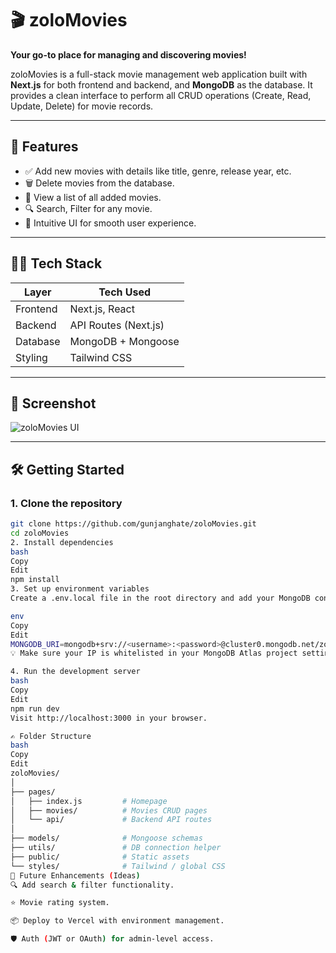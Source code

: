 # 🎬 zoloMovies

**Your go-to place for managing and discovering movies!**

zoloMovies is a full-stack movie management web application built with **Next.js** for both frontend and backend, and **MongoDB** as the database. It provides a clean interface to perform all CRUD operations (Create, Read, Update, Delete) for movie records.

---

## 🚀 Features

- ✅ Add new movies with details like title, genre, release year, etc.
- 🗑️ Delete movies from the database.
- 📄 View a list of all added movies.
- 🔍 Search, Filter for any movie.
- 🎯 Intuitive UI for smooth user experience.

---

## 🧑‍💻 Tech Stack

| Layer       | Tech Used          |
|-------------|--------------------|
| Frontend    | Next.js, React     |
| Backend     | API Routes (Next.js) |
| Database    | MongoDB + Mongoose |
| Styling     | Tailwind CSS       |

---

## 📸 Screenshot

![zoloMovies UI](./public/zolomovies.png)

---

## 🛠️ Getting Started

### 1. Clone the repository

```bash
git clone https://github.com/gunjanghate/zoloMovies.git
cd zoloMovies
2. Install dependencies
bash
Copy
Edit
npm install
3. Set up environment variables
Create a .env.local file in the root directory and add your MongoDB connection string:

env
Copy
Edit
MONGODB_URI=mongodb+srv://<username>:<password>@cluster0.mongodb.net/zolomovies?retryWrites=true&w=majority
💡 Make sure your IP is whitelisted in your MongoDB Atlas project settings.

4. Run the development server
bash
Copy
Edit
npm run dev
Visit http://localhost:3000 in your browser.

✍️ Folder Structure
bash
Copy
Edit
zoloMovies/
│
├── pages/
│   ├── index.js         # Homepage
│   ├── movies/          # Movies CRUD pages
│   └── api/             # Backend API routes
│
├── models/              # Mongoose schemas
├── utils/               # DB connection helper
├── public/              # Static assets
└── styles/              # Tailwind / global CSS
📌 Future Enhancements (Ideas)
🔍 Add search & filter functionality.

⭐ Movie rating system.

📦 Deploy to Vercel with environment management.

🛡️ Auth (JWT or OAuth) for admin-level access.

